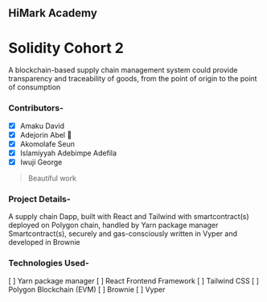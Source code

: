 ## HiMark Academy
# Solidity Cohort 2

A blockchain-based supply chain management system could provide transparency and traceability of goods, from the point of origin to the point of consumption

### Contributors-

- [x] Amaku David
- [x] Adejorin Abel 🎉
- [x] Akomolafe Seun
- [x] Islamiyyah Adebimpe Adefila
- [x] Iwuji George

> Beautiful work

### Project Details-
A supply chain Dapp, built with React and Tailwind with smartcontract(s) deployed on Polygon chain, handled by Yarn package manager
Smartcontract(s), securely and gas-consciously written in Vyper and developed in Brownie
### Technologies Used-
[ ] Yarn package manager
[ ] React Frontend Framework
[ ] Tailwind CSS
[ ] Polygon Blockchain (EVM)
[ ] Brownie
[ ] Vyper